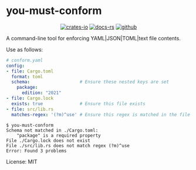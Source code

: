 # you-must-conform

<div align="center">

[![crates-io](https://img.shields.io/crates/v/you-must-conform.svg)](https://crates.io/crates/you-must-conform)
[![docs-rs](https://docs.rs/you-must-conform/badge.svg)](https://docs.rs/you-must-conform)
[![github](https://img.shields.io/static/v1?label=&message=github&color=grey&logo=github)](https://github.com/aatifsyed/you-must-conform)

</div>

A command-line tool for enforcing YAML|JSON|TOML|text file contents.

Use as follows:
```yaml
# conform.yaml
config:
- file: Cargo.toml
  format: toml
  schema:                   # Ensure these nested keys are set
    package:
      edition: "2021"
- file: Cargo.lock
  exists: true              # Ensure this file exists
- file: src/lib.rs
  matches-regex: '(?m)^use' # Ensure this regex is matched in the file

```

```console
$ you-must-conform
Schema not matched in ./Cargo.toml:
    "package" is a required property
File ./Cargo.lock does not exist
File ./src/lib.rs does not match regex (?m)^use
Error: Found 3 problems
```

License: MIT
